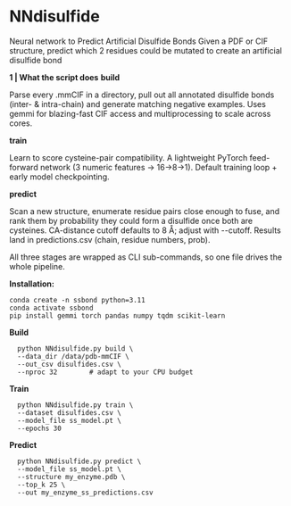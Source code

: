 # NNdisulfide
Neural network to Predict Artificial Disulfide Bonds
Given a PDF or CIF structure, predict which 2 residues could be mutated to create an artificial disulfide bond


**1 | What the script does**
**build**	

Parse every .mmCIF in a directory, pull out all annotated disulfide bonds (inter- & intra-chain) and generate matching negative examples.	Uses gemmi for blazing-fast CIF access and multiprocessing to scale across cores.

**train**	

Learn to score cysteine-pair compatibility.	A lightweight PyTorch feed-forward network (3 numeric features → 16→8→1). Default training loop + early model checkpointing.

**predict**	

Scan a new structure, enumerate residue pairs close enough to fuse, and rank them by probability they could form a disulfide once both are cysteines.	CA-distance cutoff defaults to 8 Å; adjust with --cutoff. Results land in predictions.csv (chain, residue numbers, prob).

All three stages are wrapped as CLI sub-commands, so one file drives the whole pipeline.


**Installation:**

    conda create -n ssbond python=3.11
    conda activate ssbond
    pip install gemmi torch pandas numpy tqdm scikit-learn

**Build**

      python NNdisulfide.py build \
      --data_dir /data/pdb-mmCIF \
      --out_csv disulfides.csv \
      --nproc 32        # adapt to your CPU budget

**Train**

      python NNdisulfide.py train \
      --dataset disulfides.csv \
      --model_file ss_model.pt \
      --epochs 30

**Predict**

      python NNdisulfide.py predict \
      --model_file ss_model.pt \
      --structure my_enzyme.pdb \
      --top_k 25 \
      --out my_enzyme_ss_predictions.csv
